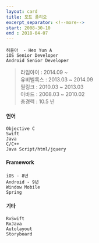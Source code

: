 ```yaml
---
layout: card
title: 포트 폴리오
excerpt_separator: <!--more-->
start: 2008-30-10
end : 2018-04-07
---
```

    허윤아  - Heo Yun A  
    iOS Senior Developer  
    Android Senior Developer  

<!--more-->

> 라임아이 : 2014.09 ~  
> 유비벨록스 : 2013.03 ~ 2014.09  
> 필링크 : 2010.03 ~ 2013.03   
> 아바드 : 2008.03 ~ 2010.02  
> 총경력 : 10.5 년  

#### 언어
    Objective C
    Swift
    Java
    C/C++
    Java Script/html/jquery

#### Framework
    iOS - 8년  
    Android - 9년
    Window Mobile
    Spring

#### 기타
    RxSwift  
    RxJava
    Autolayout
    Storyboard
